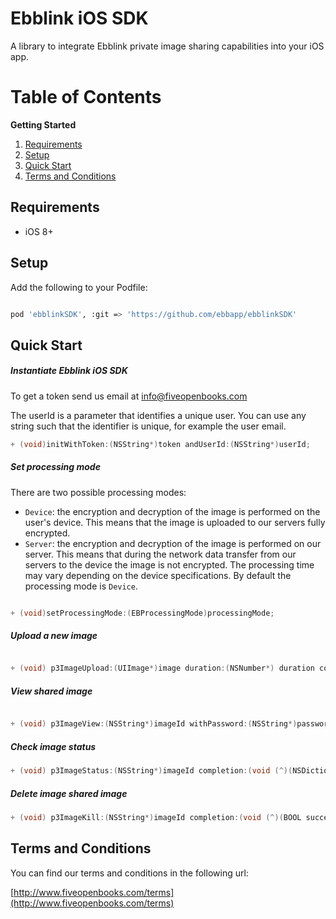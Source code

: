 Ebblink iOS SDK
==============

A library to integrate Ebblink private image sharing capabilities into your iOS app.


Table of Contents
=================
**Getting Started**

1. [Requirements](#requirements)
2. [Setup](#setup)
3. [Quick Start](#quick-start)
4. [Terms and Conditions](#terms-and-conditions)


Requirements
--------------

- iOS 8+


Setup
-------------

Add the following to your Podfile:

```sh

pod 'ebblinkSDK', :git => 'https://github.com/ebbapp/ebblinkSDK'
```


Quick Start
-------------


##### Instantiate Ebblink iOS SDK
To get a token send us email at info@fiveopenbooks.com

The userId is a parameter that identifies a unique user. You can use any string such that the
identifier is unique, for example the user email.
```Objective-C
+ (void)initWithToken:(NSString*)token andUserId:(NSString*)userId;
```

##### Set processing mode
There are two possible processing modes:
- ```Device```: the encryption and decryption of the image is performed on the user's device. This means that the image is uploaded to our servers fully encrypted.
- ```Server```: the encryption and decryption of the image is performed on our server. This means that during the network data transfer from our servers to the device the image is not encrypted. The processing time may vary depending on the device specifications. By default the processing mode is ```Device```.
```Objective-C

+ (void)setProcessingMode:(EBProcessingMode)processingMode;
```

##### Upload a new image

```Objective-C

+ (void) p3ImageUpload:(UIImage*)image duration:(NSNumber*) duration completion:(void (^)(NSString* imageId, NSString* password, NSString* publicLink, NSString* error))completionBlock;
```

##### View shared image

```Objective-C

+ (void) p3ImageView:(NSString*)imageId withPassword:(NSString*)password completion:(void (^)(UIImage* image, NSString* error))completionBlock;

```
##### Check image status

```Objective-C
+ (void) p3ImageStatus:(NSString*)imageId completion:(void (^)(NSDictionary* dictionary, NSString* error))completionBlock;

```

##### Delete image shared image


```Objective-C
+ (void) p3ImageKill:(NSString*)imageId completion:(void (^)(BOOL success, NSString* error))completionBlock;

```


Terms and Conditions
----------------

You can find our terms and conditions in the following url:

[http://www.fiveopenbooks.com/terms](http://www.fiveopenbooks.com/terms)
